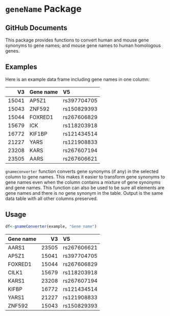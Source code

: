 `geneName` Package
================

## GitHub Documents

This package provides functions to convert human and mouse gene synonyms
to gene names; and mouse gene names to human homologous genes.

## Examples

Here is an example data frame including gene names in one column:

|    V3 | Gene name | V5          |
| ----: | :-------- | :---------- |
| 15041 | AP5Z1     | rs397704705 |
| 15043 | ZNF592    | rs150829393 |
| 15044 | FOXRED1   | rs267606829 |
| 15679 | ICK       | rs118203918 |
| 16772 | KIF1BP    | rs121434514 |
| 21227 | YARS      | rs121908833 |
| 23208 | KARS      | rs267607194 |
| 23505 | AARS      | rs267606621 |

`gnameconverter` function converts gene synonyms (if any) in the
selected column to gene names. This makes it easier to transform gene
synonyms to gene names even when the column contains a mixture of gene
synonyms and gene names. This function can also be used to be sure all
elements are gene names and there is no gene synonym in the table.
Output is the same data table with all other columns preserved.

## Usage

``` r
df<-gnameConverter(example, "Gene name")
```

| Gene name |    V3 | V5          |
| :-------- | ----: | :---------- |
| AARS1     | 23505 | rs267606621 |
| AP5Z1     | 15041 | rs397704705 |
| FOXRED1   | 15044 | rs267606829 |
| CILK1     | 15679 | rs118203918 |
| KARS1     | 23208 | rs267607194 |
| KIFBP     | 16772 | rs121434514 |
| YARS1     | 21227 | rs121908833 |
| ZNF592    | 15043 | rs150829393 |
